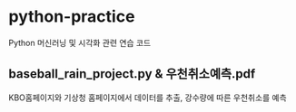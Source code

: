 # python-practice
Python 머신러닝 및 시각화 관련 연습 코드

## baseball_rain_project.py & 우천취소예측.pdf
KBO홈페이지와 기상청 홈페이지에서 데이터를 추출, 강수량에 따른 우천취소를 예측
